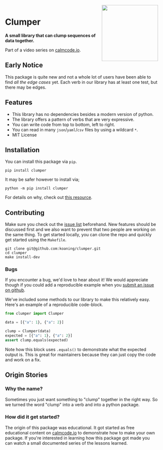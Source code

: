 <img src="logo.png" width=185 height=185 align="right">

# **Clumper**

**A small library that can clump sequences of data together.**

Part of a video series on [calmcode.io](https://calmcode.io).

## Early Notice

This package is quite new and not a whole lot of users have
been able to find *all the edge cases* yet. Each verb in our
library has at least one test, but there may be edges.

## Features

- This library has no dependencies besides a modern version of python.
- The library offers a pattern of verbs that are very expressive.
- You can write code from top to bottom, left to right.
- You can read in many `json`/`yaml`/`csv` files by using a wildcard `*`.
- MIT License

## Installation

You can install this package via `pip`.

```
pip install clumper
```

It may be safer however to install via;

```
python -m pip install clumper
```

For details on why, check out [this resource](https://calmcode.io/virtualenv/intro.html).


## Contributing

Make sure you check out the [issue list](https://github.com/koaning/clumper/issues)
beforehand. New features should be discussed first and we also want to prevent
that two people are working on the same thing. To get started locally, you can clone
the repo and quickly get started using the `Makefile`.

```
git clone git@github.com:koaning/clumper.git
cd clumper
make install-dev
```

### Bugs

If you encounter a bug, we'd love to hear about it!
We would appreciate though if you could add a reproducible
example when you [submit an issue on github](https://github.com/koaning/clumper/issues/new/choose).

We've included some methods to our library to make this
relatively easy. Here's an example of a reproducible code-block.

```python
from clumper import Clumper

data = [{"a": 1}, {"a": 2}]

clump = Clumper(data)
expected = [{"a": 1}, {"a": 2}]
assert clump.equals(expected)
```

Note how this block uses `.equals()` to demonstrate
what the expected output is. This is great for maintainers
because they can just copy the code and work on a fix.

## Origin Stories

### Why the name?

Sometimes you just want something to "clump" together in the right way.
So we turned the word "clump" into a verb and into a python package.

### How did it get started?

The origin of this package was educational. It got
started as free educational content on [calmcode.io](https://calmcode.io)
to demonstrate how to make your own package. If you're interested in learning
how this package got made you can watch a small documented series of the
lessons learned.
